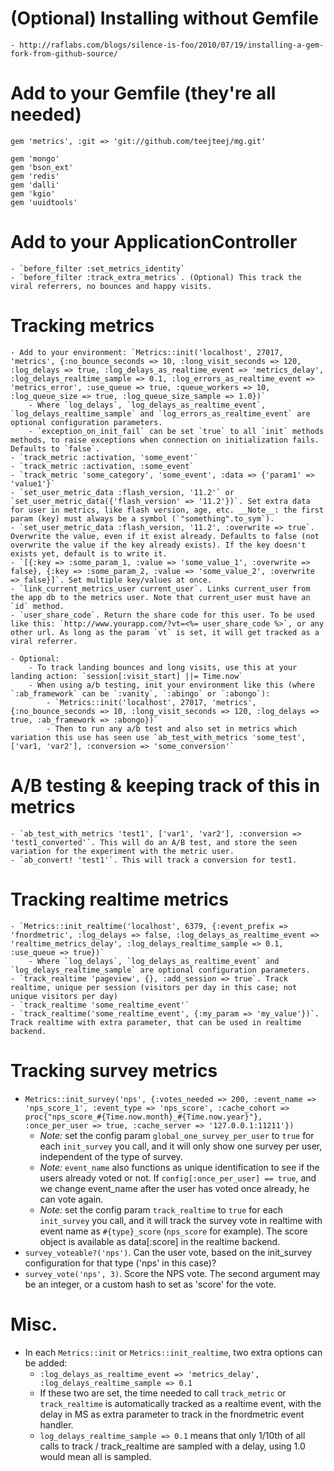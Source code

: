 # (Optional) Installing without Gemfile
	- http://raflabs.com/blogs/silence-is-foo/2010/07/19/installing-a-gem-fork-from-github-source/

# Add to your Gemfile (they're __all__ needed)

	gem 'metrics', :git => 'git://github.com/teejteej/mg.git'

	gem 'mongo'
	gem 'bson_ext'
	gem 'redis'
	gem 'dalli'
	gem 'kgio'
	gem 'uuidtools'

# Add to your ApplicationController

	- `before_filter :set_metrics_identity`
	- `before_filter :track_extra_metrics`. (Optional) This track the viral referrers, no bounces and happy visits.

# Tracking metrics

	- Add to your environment: `Metrics::init('localhost', 27017, 'metrics', {:no_bounce_seconds => 10, :long_visit_seconds => 120, :log_delays => true, :log_delays_as_realtime_event => 'metrics_delay', :log_delays_realtime_sample => 0.1, :log_errors_as_realtime_event => 'metrics_error', :use_queue => true, :queue_workers => 10, :log_queue_size => true, :log_queue_size_sample => 1.0})`
		- Where `log_delays`, `log_delays_as_realtime_event`, `log_delays_realtime_sample` and `log_errors_as_realtime_event` are optional configuration parameters.
		- `exception_on_init_fail` can be set `true` to all `init` methods methods, to raise exceptions when connection on initialization fails. Defaults to `false`.
	- `track_metric :activation, 'some_event'`
	- `track_metric :activation, :some_event`
	- `track_metric 'some_category', 'some_event', :data => {'param1' => 'value1'}`
	- `set_user_metric_data :flash_version, '11.2'` or `set_user_metric_data({'flash_version' => '11.2'})`. Set extra data for user in metrics, like flash version, age, etc. __Note__: the first param (key) must always be a symbol (`"something".to_sym`).
	- `set_user_metric_data :flash_version, '11.2', :overwrite => true`. Overwrite the value, even if it exist already. Defaults to false (not overwrite the value if the key already exists). If the key doesn't exists yet, default is to write it.
	- `[{:key => :some_param_1, :value => 'some_value_1', :overwrite => false}, {:key => :some_param_2, :value => 'some_value_2', :overwrite => false}]`. Set multiple key/values at once.
	- `link_current_metrics_user current_user`. Links current_user from the app db to the metrics user. Note that current_user must have an `id` method.
	- `user_share_code`. Return the share code for this user. To be used like this: `http://www.yourapp.com/?vt=<%= user_share_code %>`, or any other url. As long as the param `vt` is set, it will get tracked as a viral referrer.

	- Optional:
	    - To track landing bounces and long visits, use this at your landing action: `session[:visit_start] ||= Time.now`
	    - When using a/b testing, init your environment like this (where `:ab_framework` can be `:vanity`, `:abingo` or `:abongo`):
	        - `Metrics::init('localhost', 27017, 'metrics', {:no_bounce_seconds => 10, :long_visit_seconds => 120, :log_delays => true, :ab_framework => :abongo})`
	        - Then to run any a/b test and also set in metrics which variation this use has seen use `ab_test_with_metrics 'some_test', ['var1, 'var2'], :conversion => 'some_conversion'`

# A/B testing & keeping track of this in metrics
	- `ab_test_with_metrics 'test1', ['var1', 'var2'], :conversion => 'test1_converted'`. This will do an A/B test, and store the seen variation for the experiment with the metric user.
	- `ab_convert! 'test1'`. This will track a conversion for test1.

# Tracking realtime metrics

	- `Metrics::init_realtime('localhost', 6379, {:event_prefix => 'fnordmetric', :log_delays => false, :log_delays_as_realtime_event => 'realtime_metrics_delay', :log_delays_realtime_sample => 0.1, :use_queue => true})`
		- Where `log_delays`, `log_delays_as_realtime_event` and `log_delays_realtime_sample` are optional configuration parameters.
	- `track_realtime 'pageview', {}, :add_session => true`. Track realtime, unique per session (visitors per day in this case; not unique visitors per day)
	- `track_realtime 'some_realtime_event'`
	- `track_realtime('some_realtime_event', {:my_param => 'my_value'})`. Track realtime with extra parameter, that can be used in realtime backend.

# Tracking survey metrics

- `Metrics::init_survey('nps', {:votes_needed => 200, :event_name => 'nps_score_1', :event_type => 'nps_score', :cache_cohort => proc{"nps_score_#{Time.now.month}_#{Time.now.year}"}, :once_per_user => true, :cache_server => '127.0.0.1:11211'})`
  - _Note:_ set the config param `global_one_survey_per_user` to `true` for each `init_survey` you call, and it will only show one survey per user, independent of the type of survey.
  - _Note:_ `event_name` also functions as unique identification to see if the users already voted or not. If `config[:once_per_user] == true`, and we change event_name after the user has voted once already, he can vote again.
  - _Note:_ set the config param `track_realtime` to `true` for each `init_survey` you call, and it will track the survey vote in realtime with event name as `#{type}_score` (`nps_score` for example). The score object is available as data[:score] in the realtime backend.
- `survey_voteable?('nps')`. Can the user vote, based on the init_survey configuration for that type ('nps' in this case)?
- `survey_vote('nps', 3)`. Score the NPS vote. The second argument may be an integer, or a custom hash to set as 'score' for the vote.

# Misc.

- In each `Metrics::init` or `Metrics::init_realtime`, two extra options can be added:
	- `:log_delays_as_realtime_event => 'metrics_delay', :log_delays_realtime_sample => 0.1`
	- If these two are set, the time needed to call `track_metric` or `track_realtime` is automatically tracked as a realtime event, with the delay in MS as extra parameter to track in the fnordmetric event handler.
	- `log_delays_realtime_sample => 0.1` means that only 1/10th of all calls to track / track_realtime are sampled with a delay, using 1.0 would mean all is sampled.
